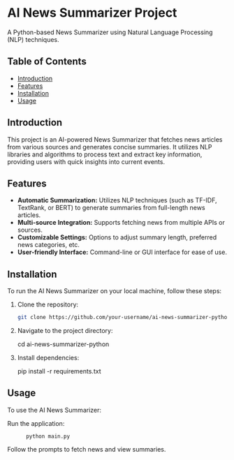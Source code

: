 # AI News Summarizer Project

A Python-based News Summarizer using Natural Language Processing (NLP) techniques.

## Table of Contents

- [Introduction](#introduction)
- [Features](#features)
- [Installation](#installation)
- [Usage](#usage)

## Introduction

This project is an AI-powered News Summarizer that fetches news articles from various sources and generates concise summaries. It utilizes NLP libraries and algorithms to process text and extract key information, providing users with quick insights into current events.

## Features

- **Automatic Summarization:** Utilizes NLP techniques (such as TF-IDF, TextRank, or BERT) to generate summaries from full-length news articles.
- **Multi-source Integration:** Supports fetching news from multiple APIs or sources.
- **Customizable Settings:** Options to adjust summary length, preferred news categories, etc.
- **User-friendly Interface:** Command-line or GUI interface for ease of use.

## Installation

To run the AI News Summarizer on your local machine, follow these steps:

1. Clone the repository:

   ```bash
   git clone https://github.com/your-username/ai-news-summarizer-python.git

2. Navigate to the project directory:

    cd ai-news-summarizer-python
   
3. Install dependencies:

     pip install -r requirements.txt

## Usage

To use the AI News Summarizer:

Run the application:
          
          python main.py
          
Follow the prompts to fetch news and view summaries.

